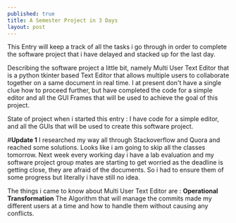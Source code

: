 ```yaml
---
published: true
title: A Semester Project in 3 Days 
layout: post
---
```

This Entry will keep a track of all the tasks i go through in order to complete the software project that i have delayed and stacked up for the last day.

Describing the software project a little bit, namely Multi User Text Editor that is a python tkinter based Text Editor that allows multiple users to collaborate together on a same document in real time. I at present don't have a single clue how to proceed further, but have completed the code for a simple editor and all the GUI Frames that will be used to achieve the goal of this project.

State of project when i started this entry : I have code for a simple editor, and all the GUIs that will be used to create this software project.

#**Update 1**
I researched my way all through Stackoverflow and Quora and reached some solutions. Looks like i am going to skip all the classes tomorrow. Next week every working day i have a lab evaluation and my software project group mates are starting to get worried as the deadline is getting close, they are afraid of the documents. So i had to ensure them of some progress but literally i have still no idea. 

The things i came to know about Multi User Text Editor are :
**Operational Transformation** The Algorithm that will manage the commits made my different users at a time and how to handle them without causing any conflicts.